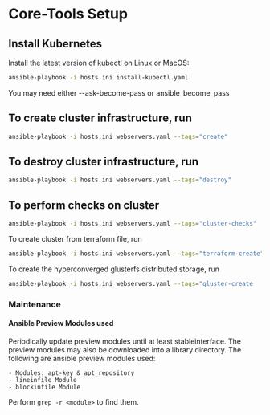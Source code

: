 # Core-Tools Setup

## Install Kubernetes

Install the latest version of kubectl on Linux or MacOS:

```sh
ansible-playbook -i hosts.ini install-kubectl.yaml
```

You may need either --ask-become-pass or ansible_become_pass

## To create cluster infrastructure, run

```sh
ansible-playbook -i hosts.ini webservers.yaml --tags="create"
```

## To destroy cluster infrastructure, run

```sh
ansible-playbook -i hosts.ini webservers.yaml --tags="destroy"
```

## To perform checks on cluster

```sh
ansible-playbook -i hosts.ini webservers.yaml --tags="cluster-checks"
```

To create cluster from terraform file, run

```sh
ansible-playbook -i hosts.ini webservers.yaml --tags="terraform-create"
```

To create the hyperconverged glusterfs distributed storage, run

```sh
ansible-playbook -i hosts.ini webservers.yaml --tags="gluster-create
```



### Maintenance

#### Ansible Preview Modules used

Periodically update preview modules until at least stableinterface.
The preview modules may also be downloaded into a library directory.
The following are ansible preview modules used:

    - Modules: apt-key & apt_repository
    - lineinfile Module
    - blockinfile Module

Perform ```grep -r <module>``` to find them.